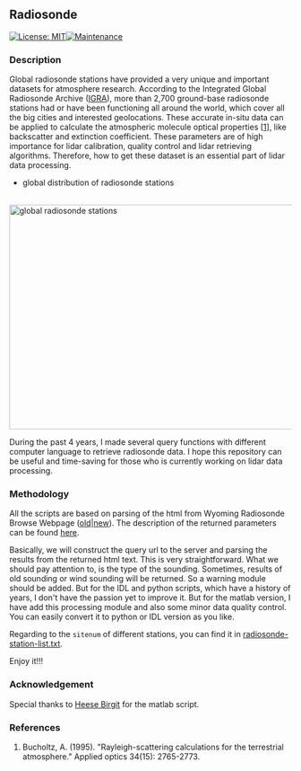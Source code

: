 ## Radiosonde
[![License: MIT](https://img.shields.io/badge/License-MIT-yellow.svg)](https://opensource.org/licenses/MIT)[![Maintenance](https://img.shields.io/badge/Maintained%3F-yes-green.svg)](https://GitHub.com/Naereen/StrapDown.js/graphs/commit-activity)

### Description

Global radiosonde stations have provided a very unique and important datasets for atmosphere research. According to the Integrated Global Radiosonde Archive ([IGRA][1]), more than 2,700 ground-base radiosonde stations had or have been functioning all around the world, which cover all the big cities and interested geolocations. These accurate in-situ data can be applied to calculate the atmospheric molecule optical properties [[1](#References)], like backscatter and extinction coefficient. These parameters are of high importance for lidar calibration, quality control and lidar retrieving algorithms. Therefore, how to get these dataset is an essential part of lidar data processing.

- global distribution of radiosonde stations
<br>
<img src="https://www.ncdc.noaa.gov/sites/default/files/styles/full_page_width/public/igra_stationmap.jpg?itok=j0biEjcy" alt="global radiosonde stations" width="600" height="400">


During the past 4 years, I made several query functions with different computer language to retrieve radiosonde data. I hope this repository can be useful and time-saving for those who is currently working on lidar data processing.

### Methodology

All the scripts are based on parsing of the html from Wyoming Radiosonde Browse Webpage ([old][2]|[new][3]). The description of the returned parameters can be found [here][4].

Basically, we will construct the query url to the server and parsing the results from the returned html text. This is very straightforward. What we should pay attention to, is the type of the sounding. Sometimes, results of old sounding or wind sounding will be returned. So a warning module should be added. But for the IDL and python scripts, which have a history of years, I don't have the passion yet to improve it. But for the matlab version, I have add this processing module and also some minor data quality control. You can easily convert it to python or IDL version as you like.

Regarding to the `sitenum` of different stations, you can find it in [radiosonde-station-list.txt](./doc/radiosonde-station-list.txt).

Enjoy it!!!

### Acknowledgement

Special thanks to [Heese Birgit][5] for the matlab script.

### References

1. Bucholtz, A. (1995). "Rayleigh-scattering calculations for the terrestrial atmosphere." Applied optics 34(15): 2765-2773.

[1]: https://www.ncdc.noaa.gov/data-access/weather-balloon/integrated-global-radiosonde-archive
[2]: http://weather.uwyo.edu/upperair/sounding.html
[3]: http://weather.uwyo.edu/upperair/bufrraob.shtml
[4]: http://weather.uwyo.edu/upperair/columns.html
[5]: https://www.tropos.de/institut/ueber-uns/mitarbeitende/birgit-heese/
